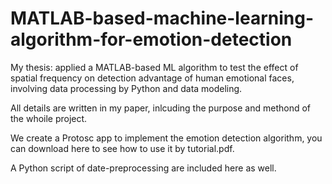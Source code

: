 # MATLAB-based-machine-learning-algorithm-for-emotion-detection
My thesis: applied a MATLAB-based ML algorithm to test the effect of spatial frequency on detection advantage of human emotional faces, involving data processing by Python and data modeling.

All details are written in my paper, inlcuding the purpose and methond of the whoile project.

We create a Protosc app to implement the emotion detection algorithm, you can download here to see how to use it by tutorial.pdf.

A Python script of date-preprocessing are included here as well.
